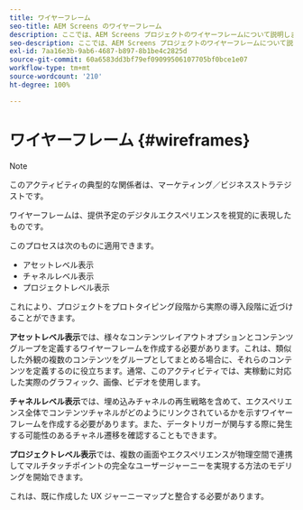 ```yaml
---
title: ワイヤーフレーム
seo-title: AEM Screens のワイヤーフレーム
description: ここでは、AEM Screens プロジェクトのワイヤーフレームについて説明します
seo-description: ここでは、AEM Screens プロジェクトのワイヤーフレームについて説明します
exl-id: 7aa16e3b-9ab6-4687-b897-8b1be4c2825d
source-git-commit: 60a6583dd3bf79ef09099506107705bf0bce1e07
workflow-type: tm+mt
source-wordcount: '210'
ht-degree: 100%

---
```


# ワイヤーフレーム {#wireframes}

>[!NOTE]
>このアクティビティの典型的な関係者は、マーケティング／ビジネスストラテジストです。

ワイヤーフレームは、提供予定のデジタルエクスペリエンスを視覚的に表現したものです。

このプロセスは次のものに適用できます。

* アセットレベル表示
* チャネルレベル表示
* プロジェクトレベル表示

これにより、プロジェクトをプロトタイピング段階から実際の導入段階に近づけることができます。

**アセットレベル表示**&#x200B;では、様々なコンテンツレイアウトオプションとコンテンツグループを定義するワイヤーフレームを作成する必要があります。これは、類似した外観の複数のコンテンツをグループとしてまとめる場合に、それらのコンテンツを定義するのに役立ちます。通常、このアクティビティでは、実稼動に対応した実際のグラフィック、画像、ビデオを使用します。

**チャネルレベル表示**&#x200B;では、埋め込みチャネルの再生戦略を含めて、エクスペリエンス全体でコンテンツチャネルがどのようにリンクされているかを示すワイヤーフレームを作成する必要があります。また、データトリガーが関与する際に発生する可能性のあるチャネル遷移を確認することもできます。

**プロジェクトレベル表示**&#x200B;では、複数の画面やエクスペリエンスが物理空間で連携してマルチタッチポイントの完全なユーザージャーニーを実現する方法のモデリングを開始できます。

これは、既に作成した UX ジャーニーマップと整合する必要があります。
